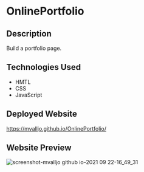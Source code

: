# OnlinePortfolio
## Description
Build a portfolio page.
## Technologies Used
- HMTL
- CSS
- JavaScript
## Deployed Website
https://mvalljo.github.io/OnlinePortfolio/
## Website Preview
![screenshot-mvalljo github io-2021 09 22-16_49_31](https://user-images.githubusercontent.com/86633258/134426841-05620795-c505-4e0c-b5e3-6d45f825f919.png)
